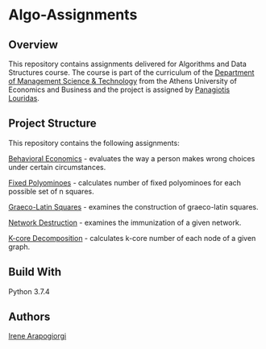 # Algo-Assignments

## Overview
This repository contains assignments delivered for Algorithms and Data Structures course. The course is part of the curriculum of the [Department of Management Science & Technology](https://www.dept.aueb.gr/en/dmst) from the Athens University of Economics and Business and the project is assigned by [Panagiotis Louridas](https://github.com/louridas).

## Project Structure
This repository contains the following assignments:

[Behavioral Economics](behavioral_economics/) - evaluates the way a person makes wrong choices under certain circumstances.

[Fixed Polyominoes](fixed_polyominoes/) - calculates number of fixed polyominoes for each possible set of n squares.

[Graeco-Latin Squares](graeco_latin_squares/) - examines the construction of graeco-latin squares.

[Network Destruction](network_destruction/) - examines the immunization of a given network.

[K-core Decomposition](k_cores/) - calculates k-core number of each node of a given graph.

## Build With
Python 3.7.4

## Authors
[Irene Arapogiorgi](https://gr.linkedin.com/in/irene-arapogiorgi)